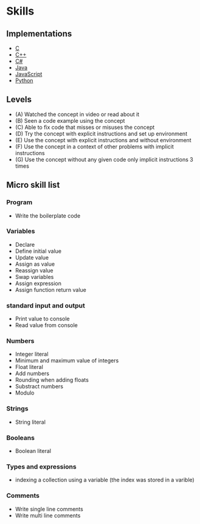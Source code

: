 # Skills

## Implementations
 - [C](c.md)
 - [C++](cpp.md)
 - [C#](cs.md)
 - [Java](java.md)
 - [JavaScript](js.md)
 - [Python](python.md)

## Levels
 - (A) Watched the concept in video or read about it
 - (B) Seen a code example using the concept
 - (C) Able to fix code that misses or misuses the concept
 - (D) Try the concept with explicit instructions and set up environment
 - (E) Use the concept with explicit instructions and without environment
 - (F) Use the concept in a context of other problems with implicit instructions
 - (G) Use the concept without any given code only implicit instructions 3 times

## Micro skill list
### Program
 - Write the boilerplate code

### Variables
 - Declare
 - Define initial value
 - Update value
 - Assign as value
 - Reassign value
 - Swap variables
 - Assign expression
 - Assign function return value

### standard input and output
 - Print value to console
 - Read value from console

### Numbers
 - Integer literal
 - Minimum and maximum value of integers
 - Float literal
 - Add numbers
 - Rounding when adding floats
 - Substract numbers
 - Modulo

### Strings
 - String literal

### Booleans
 - Boolean literal

### Types and expressions
 - indexing a collection using a variable (the index was stored in a varible)

### Comments
 - Write single line comments
 - Write multi line comments

